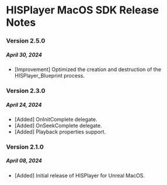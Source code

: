 # HISPlayer MacOS SDK Release Notes

### Version 2.5.0
##### April 30, 2024
- [Improvement] Optimized the creation and destruction of the HISPlayer_Blueprint process.

### Version 2.3.0
##### April 24, 2024
- [Added] OnInitComplete delegate.
- [Added] OnSeekComplete delegate.
- [Added] Playback properties support.

### Version 2.1.0
##### April 08, 2024
- [Added] Initial release of HISPlayer for Unreal MacOS.
